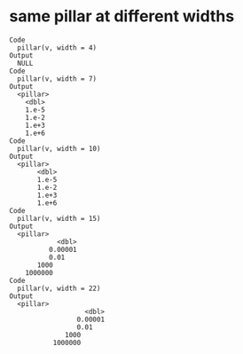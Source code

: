# same pillar at different widths

    Code
      pillar(v, width = 4)
    Output
      NULL
    Code
      pillar(v, width = 7)
    Output
      <pillar>
        <dbl>
        1.e-5
        1.e-2
        1.e+3
        1.e+6
    Code
      pillar(v, width = 10)
    Output
      <pillar>
           <dbl>
           1.e-5
           1.e-2
           1.e+3
           1.e+6
    Code
      pillar(v, width = 15)
    Output
      <pillar>
                <dbl>
              0.00001
              0.01   
           1000      
        1000000      
    Code
      pillar(v, width = 22)
    Output
      <pillar>
                       <dbl>
                     0.00001
                     0.01   
                  1000      
               1000000      


